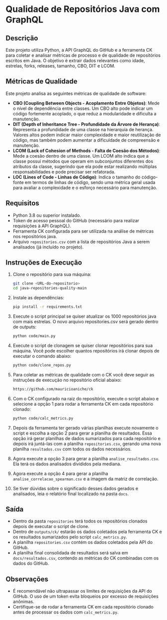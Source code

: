 # Qualidade de Repositórios Java com GraphQL

## Descrição
Este projeto utiliza Python, a API GraphQL do GitHub e a ferramenta CK para coletar e analisar métricas de processo e de qualidade de repositórios escritos em Java. O objetivo é extrair dados relevantes como idade, estrelas, forks, releases, tamanho, CBO, DIT e LCOM.

## Métricas de Qualidade
Este projeto analisa as seguintes métricas de qualidade de software:

- **CBO (Coupling Between Objects - Acoplamento Entre Objetos)**: Mede o nível de dependência entre classes. Um CBO alto pode indicar um código fortemente acoplado, o que reduz a modularidade e dificulta a manutenção.
- **DIT (Depth of Inheritance Tree - Profundidade da Árvore de Herança)**: Representa a profundidade de uma classe na hierarquia de herança. Valores altos podem indicar maior complexidade e maior reutilização de código, mas também podem aumentar a dificuldade de compreensão e manutenção.
- **LCOM (Lack of Cohesion of Methods - Falta de Coesão dos Métodos)**: Mede a coesão dentro de uma classe. Um LCOM alto indica que a classe possui métodos que operam em subconjuntos diferentes dos atributos da classe, sugerindo que ela pode estar realizando múltiplas responsabilidades e pode precisar ser refatorada.
- **LOC (Lines of Code - Linhas de Código)**: Indica o tamanho do código-fonte em termos de linhas de código, sendo uma métrica geral usada para avaliar a complexidade e o esforço necessário para manutenção.

## Requisitos
- Python 3.8 ou superior instalado.
- Token de acesso pessoal do GitHub (necessário para realizar requisições à API GraphQL).
- Ferramenta CK configurada para ser utilizada na análise de métricas nos repositórios java.
- Arquivo `repositories.csv` com a lista de repositórios Java a serem analisados (já incluído no projeto).

## Instruções de Execução
1. Clone o repositório para sua máquina:
   ```bash
   git clone <URL-do-repositorio>
   cd java-repositories-quality-main
   ```

2. Instale as dependências:
   ```bash
   pip install -r requirements.txt
   ```

3. Execute o script principal se quiser atualizar os 1000 repositórios java com mais estrelas. O novo arquivo repositories.csv será gerado dentro de outputs:
   ```bash
   python code/main.py
   ```

4. Execute o script de clonagem se quiser clonar repositórios para sua máquina. Você pode escolher quantos repositórios irá clonar depois de executar o comando abaixo:
   ```bash
   python code/clone_repos.py
   ```

5. Para coletar as métricas de qualidade com o CK você deve seguir as instruções de execução no repositório oficial abaixo:
   ```bash
   https://github.com/mauricioaniche/ck
   ```

6. Com o CK configurado na raiz do repositório, execute o script abaixo e selecione a opção 1 para rodar a ferramenta CK em cada repositório clonado:
   ```bash
   python code/calc_metrics.py
   ```

7. Depois da ferramenta ter gerado várias planilhas execute novamente o script e escolha a opção 2 para gerar a planilha de resultados. Essa opção irá gerar planilhas de dados sumarizados para cada repositório e depois irá juntá-las com a planilha `repositories.csv`, gerando uma nova planilha `resultados.csv` com todos os dados necessários.

8. Agora execute a opção 3 para gerar a planilha `analise_resultados.csv`. Ela terá os dados analisados divididos pela mediana.

9. Agora execute a opção 4 para gerar a planilha `analise_correlacao_spearman.csv` e a imagem da matriz de correlação. 

10. Se tiver dúvidas sobre o significado desses dados gerados e analisados, leia o relatório final localizado na pasta `docs`.

## Saída
- Dentro da pasta `repositories` terá todos os repositórios clonados depois de executar o script de clone.
- Dentro de `outputs/ck/` estarão os dados coletados pela ferramenta CK e os resultados sumarizados pelo script `calc_metrics.py`.
- A planilha `repositories.csv` contém os dados coletados pela API do GitHub.
- A planilha final consolidada de resultados será salva em `docs/resultados.csv`, contendo as métricas do CK combinadas com os dados do GitHub.

## Observações
- É recomendável não ultrapassar os limites de requisições da API do GitHub. O uso de um token evita bloqueios por excesso de requisições anônimas.
- Certifique-se de rodar a ferramenta CK em cada repositório clonado antes de processar os dados com `calc_metrics.py`.
